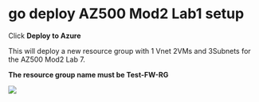 # go deploy AZ500 Mod2 Lab1 setup

Click **Deploy to Azure**
 
 
 This will deploy a new resource group with 1 Vnet 2VMs and 3Subnets for the AZ500 Mod2 Lab 7.

**The resource group name must be Test-FW-RG**
 
<a href="https://portal.azure.com/#create/Microsoft.Template/uri/https%3A%2F%2Fraw.githubusercontent.com%2FGoDeploy%2FAZ500%2Fmaster%2FAZ500%20Mod2%20Lab7%2Ftemplate.json
" target="_blank">
    <img src="http://azuredeploy.net/deploybutton.png"/>
</a>
